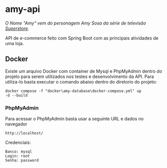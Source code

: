 # amy-api

*O Nome "Amy" vem do personagem Amy Sosa da série de televisão [Superstore](https://pt.wikipedia.org/wiki/Superstore).*

API de e-commerce feito com Spring Boot com as principais atividades de uma loja. <br>

## Docker

Existe um arquivo Docker com container de Mysql e PhpMyAdmin dentro do projeto para serem utilizados nos testes e desenvolvimento da API. 
Para utiliza-lo basta executar o comando abaixo dentro do diretorio do projeto:

<code>docker compose -f "docker\amy-database\docker-compose.yml" up -d --build</code>

### PhpMyAdmin

Para acessar o PhpMyAdmin basta usar a seguinte URL e dados no navegador
```
http://localhost/
```
Credenciais:
```
Banco: mysql
Login: root
Senha: password
```